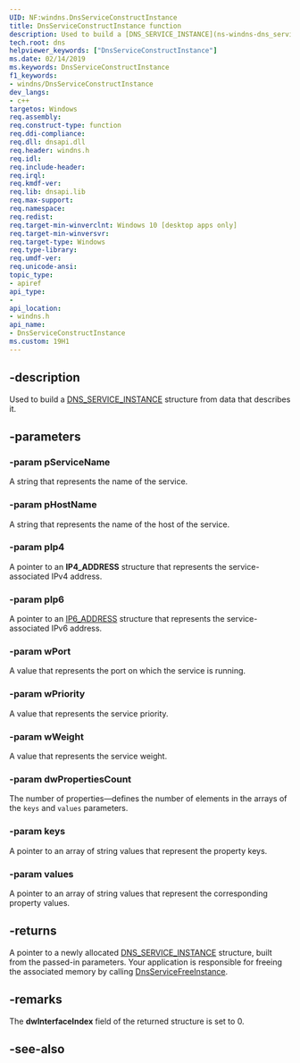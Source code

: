 ```yaml
---
UID: NF:windns.DnsServiceConstructInstance
title: DnsServiceConstructInstance function
description: Used to build a [DNS_SERVICE_INSTANCE](ns-windns-dns_service_instance.md) structure from data that describes it.
tech.root: dns
helpviewer_keywords: ["DnsServiceConstructInstance"]
ms.date: 02/14/2019
ms.keywords: DnsServiceConstructInstance
f1_keywords:
- windns/DnsServiceConstructInstance
dev_langs:
- c++
targetos: Windows
req.assembly: 
req.construct-type: function
req.ddi-compliance: 
req.dll: dnsapi.dll
req.header: windns.h
req.idl: 
req.include-header: 
req.irql: 
req.kmdf-ver: 
req.lib: dnsapi.lib
req.max-support: 
req.namespace: 
req.redist: 
req.target-min-winverclnt: Windows 10 [desktop apps only]
req.target-min-winversvr: 
req.target-type: Windows
req.type-library: 
req.umdf-ver: 
req.unicode-ansi: 
topic_type:
- apiref
api_type:
- 
api_location:
- windns.h
api_name:
- DnsServiceConstructInstance
ms.custom: 19H1
---
```


## -description
Used to build a [DNS_SERVICE_INSTANCE](ns-windns-dns_service_instance.md) structure from data that describes it.

## -parameters

### -param pServiceName
A string that represents the name of the service.

### -param pHostName
A string that represents the name of the host of the service.

### -param pIp4
A pointer to an **IP4_ADDRESS** structure that represents the service-associated IPv4 address.
 
### -param pIp6
A pointer to an [IP6_ADDRESS](/windows/desktop/api/windns/ns-windns-ip6_address_1) structure that represents the service-associated IPv6 address.
 
### -param wPort
A value that represents the port on which the service is running.
 
### -param wPriority
A value that represents the service priority.
 
### -param wWeight
A value that represents the service weight.
 
### -param dwPropertiesCount
The number of properties&mdash;defines the number of elements in the arrays of the `keys` and `values` parameters.
 
### -param keys
A pointer to an array of string values that represent the property keys.
 
### -param values
A pointer to an array of string values that represent the corresponding property values.

## -returns
A pointer to a newly allocated [DNS_SERVICE_INSTANCE](ns-windns-dns_service_instance.md) structure, built from the passed-in parameters. Your application is responsible for freeing the associated memory by calling [DnsServiceFreeInstance](nf-windns-dnsservicefreeinstance.md).

## -remarks
The **dwInterfaceIndex** field of the returned structure is set to 0.

## -see-also
